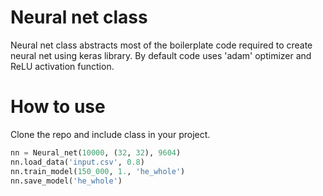 # Neural net class
Neural net class abstracts most of the boilerplate code required to create neural net using keras library. By default code uses 'adam' optimizer and ReLU activation function.
# How to use
Clone the repo and include class in your project.

```python
nn = Neural_net(10000, (32, 32), 9604) 
nn.load_data('input.csv', 0.8)
nn.train_model(150_000, 1., 'he_whole')
nn.save_model('he_whole')
```